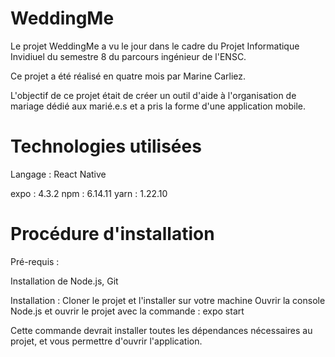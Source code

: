 # WeddingMe

Le projet WeddingMe a vu le jour dans le cadre du Projet Informatique Invidiuel du semestre 8 du parcours ingénieur de l'ENSC.

Ce projet a été réalisé en quatre mois par Marine Carliez.

L'objectif de ce projet était de créer un outil d'aide à l'organisation de mariage dédié aux marié.e.s et a pris la forme d'une application mobile.

# Technologies utilisées

Langage : React Native

expo : 4.3.2
npm : 6.14.11
yarn : 1.22.10

# Procédure d'installation

Pré-requis :

Installation de Node.js, Git

Installation :
Cloner le projet et l'installer sur votre machine
Ouvrir la console Node.js et ouvrir le projet avec la commande :
expo start

Cette commande devrait installer toutes les dépendances nécessaires au projet, et vous permettre d'ouvrir l'application.

